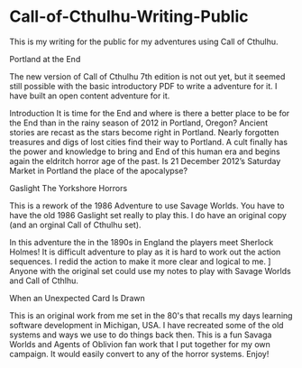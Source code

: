 Call-of-Cthulhu-Writing-Public
==============================

This is my writing for the public for my adventures using Call of Cthulhu.

Portland at the End

The new version of Call of Cthulhu 7th edition is not out yet, but it seemed still possible with the basic introductory PDF to write a adventure for it. I have built an open content adventure for it. 

Introduction
It is time for the End and where is there a better place to be for the End than in the rainy season of 2012 in Portland, Oregon? Ancient stories are recast as the stars become right in Portland. Nearly forgotten treasures and digs of lost cities find their way to Portland. A cult finally has the power and knowledge to bring and End of this human era and begins again the eldritch horror age of the past. Is 21 December 2012’s Saturday Market in Portland the place of the apocalypse?

Gaslight The Yorkshore Horrors

This is a rework of the 1986 Adventure to use Savage Worlds. You have to have the old 1986 Gaslight set really to play this.
I do have an original copy (and an orginal Call of Cthulhu set).

In this adventure the in the 1890s in England the players meet Sherlock Holmes! It is difficult adventure to play as it is 
hard to work out the action sequences. I redid the action to make it more clear and logical to me. ]
Anyone with the original set could use my notes to play with Savage Worlds and Call of Cthlhu.

When an Unexpected Card Is Drawn

This is an original work from me set in the 80's that recalls my days learning software development in Michigan, USA.
I have recreated some of the old systems and ways we use to do things back then.
This is a fun Savaga Worlds and Agents of Oblivion fan work that I put together for my own campaign.
It would easily convert to any of the horror systems. Enjoy! 

